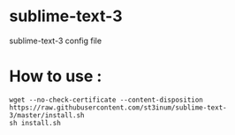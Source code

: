 # sublime-text-3
sublime-text-3 config file

# How to use :
```
wget --no-check-certificate --content-disposition https://raw.githubusercontent.com/st3inum/sublime-text-3/master/install.sh
sh install.sh
```
